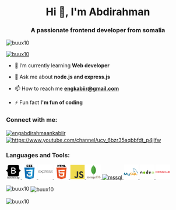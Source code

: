 <h1 align="center">Hi 👋, I'm Abdirahman</h1>
<h3 align="center">A passionate frontend developer from somalia</h3>

<p align="left"> <img src="https://komarev.com/ghpvc/?username=buux10&label=Profile%20views&color=0e75b6&style=flat" alt="buux10" /> </p>

<p align="left"> <a href="https://github.com/ryo-ma/github-profile-trophy"><img src="https://github-profile-trophy.vercel.app/?username=buux10" alt="buux10" /></a> </p>

- 🌱 I’m currently learning **Web developer**

- 💬 Ask me about **node.js and express.js**

- 📫 How to reach me **engkabiir@gmail.com**

- ⚡ Fun fact **I'm fun of coding**

<h3 align="left">Connect with me:</h3>
<p align="left">
<a href="https://fb.com/engabdirahmaankabiir" target="blank"><img align="center" src="https://raw.githubusercontent.com/rahuldkjain/github-profile-readme-generator/master/src/images/icons/Social/facebook.svg" alt="engabdirahmaankabiir" height="30" width="40" /></a>
<a href="https://www.youtube.com/c/https://www.youtube.com/channel/ucv_6bzr35aqbbfdt_p4jlfw" target="blank"><img align="center" src="https://raw.githubusercontent.com/rahuldkjain/github-profile-readme-generator/master/src/images/icons/Social/youtube.svg" alt="https://www.youtube.com/channel/ucv_6bzr35aqbbfdt_p4jlfw" height="30" width="40" /></a>
</p>

<h3 align="left">Languages and Tools:</h3>
<p align="left"> <a href="https://getbootstrap.com" target="_blank" rel="noreferrer"> <img src="https://raw.githubusercontent.com/devicons/devicon/master/icons/bootstrap/bootstrap-plain-wordmark.svg" alt="bootstrap" width="40" height="40"/> </a> <a href="https://www.w3schools.com/css/" target="_blank" rel="noreferrer"> <img src="https://raw.githubusercontent.com/devicons/devicon/master/icons/css3/css3-original-wordmark.svg" alt="css3" width="40" height="40"/> </a> <a href="https://expressjs.com" target="_blank" rel="noreferrer"> <img src="https://raw.githubusercontent.com/devicons/devicon/master/icons/express/express-original-wordmark.svg" alt="express" width="40" height="40"/> </a> <a href="https://www.w3.org/html/" target="_blank" rel="noreferrer"> <img src="https://raw.githubusercontent.com/devicons/devicon/master/icons/html5/html5-original-wordmark.svg" alt="html5" width="40" height="40"/> </a> <a href="https://developer.mozilla.org/en-US/docs/Web/JavaScript" target="_blank" rel="noreferrer"> <img src="https://raw.githubusercontent.com/devicons/devicon/master/icons/javascript/javascript-original.svg" alt="javascript" width="40" height="40"/> </a> <a href="https://www.mongodb.com/" target="_blank" rel="noreferrer"> <img src="https://raw.githubusercontent.com/devicons/devicon/master/icons/mongodb/mongodb-original-wordmark.svg" alt="mongodb" width="40" height="40"/> </a> <a href="https://www.microsoft.com/en-us/sql-server" target="_blank" rel="noreferrer"> <img src="https://www.svgrepo.com/show/303229/microsoft-sql-server-logo.svg" alt="mssql" width="40" height="40"/> </a> <a href="https://www.mysql.com/" target="_blank" rel="noreferrer"> <img src="https://raw.githubusercontent.com/devicons/devicon/master/icons/mysql/mysql-original-wordmark.svg" alt="mysql" width="40" height="40"/> </a> <a href="https://nodejs.org" target="_blank" rel="noreferrer"> <img src="https://raw.githubusercontent.com/devicons/devicon/master/icons/nodejs/nodejs-original-wordmark.svg" alt="nodejs" width="40" height="40"/> </a> <a href="https://www.oracle.com/" target="_blank" rel="noreferrer"> <img src="https://raw.githubusercontent.com/devicons/devicon/master/icons/oracle/oracle-original.svg" alt="oracle" width="40" height="40"/> </a> </p>

<p><img align="left" src="https://github-readme-stats.vercel.app/api/top-langs?username=buux10&show_icons=true&locale=en&layout=compact" alt="buux10" /></p>

<p>&nbsp;<img align="center" src="https://github-readme-stats.vercel.app/api?username=buux10&show_icons=true&locale=en" alt="buux10" /></p>

<p><img align="center" src="https://github-readme-streak-stats.herokuapp.com/?user=buux10&" alt="buux10" /></p>
